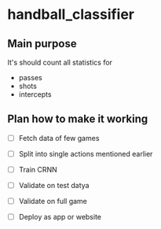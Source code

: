 # handball_classifier

## Main purpose
It's should count all statistics for
- passes
- shots 
- intercepts

## Plan how to make it working

 - [ ] Fetch data of few games
 - [ ] Split into single actions mentioned earlier
 - [ ] Train CRNN 
 - [ ] Validate on test datya
 - [ ] Validate on full game
 - [ ] Deploy as app or website

